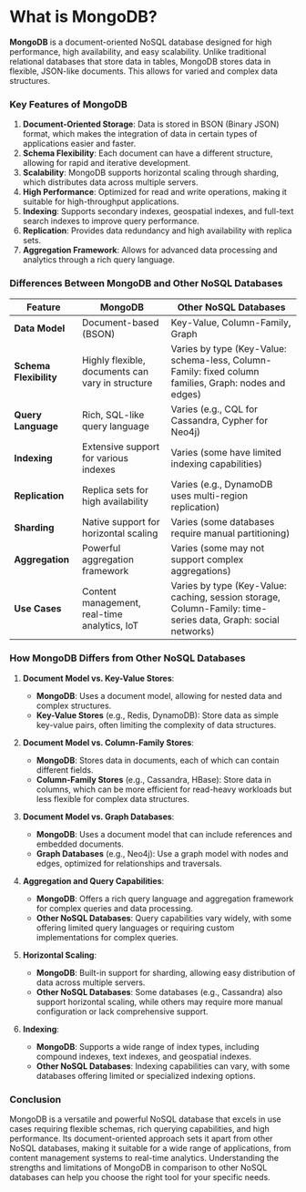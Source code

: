 # What is MongoDB?

**MongoDB** is a document-oriented NoSQL database designed for high performance, high availability, and easy scalability. Unlike traditional relational databases that store data in tables, MongoDB stores data in flexible, JSON-like documents. This allows for varied and complex data structures.

### Key Features of MongoDB

1. **Document-Oriented Storage**: Data is stored in BSON (Binary JSON) format, which makes the integration of data in certain types of applications easier and faster.
2. **Schema Flexibility**: Each document can have a different structure, allowing for rapid and iterative development.
3. **Scalability**: MongoDB supports horizontal scaling through sharding, which distributes data across multiple servers.
4. **High Performance**: Optimized for read and write operations, making it suitable for high-throughput applications.
5. **Indexing**: Supports secondary indexes, geospatial indexes, and full-text search indexes to improve query performance.
6. **Replication**: Provides data redundancy and high availability with replica sets.
7. **Aggregation Framework**: Allows for advanced data processing and analytics through a rich query language.

### Differences Between MongoDB and Other NoSQL Databases

| Feature                | MongoDB                                          | Other NoSQL Databases                                                                                         |
| ---------------------- | ------------------------------------------------ | ------------------------------------------------------------------------------------------------------------- |
| **Data Model**         | Document-based (BSON)                            | Key-Value, Column-Family, Graph                                                                               |
| **Schema Flexibility** | Highly flexible, documents can vary in structure | Varies by type (Key-Value: schema-less, Column-Family: fixed column families, Graph: nodes and edges)         |
| **Query Language**     | Rich, SQL-like query language                    | Varies (e.g., CQL for Cassandra, Cypher for Neo4j)                                                            |
| **Indexing**           | Extensive support for various indexes            | Varies (some have limited indexing capabilities)                                                              |
| **Replication**        | Replica sets for high availability               | Varies (e.g., DynamoDB uses multi-region replication)                                                         |
| **Sharding**           | Native support for horizontal scaling            | Varies (some databases require manual partitioning)                                                           |
| **Aggregation**        | Powerful aggregation framework                   | Varies (some may not support complex aggregations)                                                            |
| **Use Cases**          | Content management, real-time analytics, IoT     | Varies by type (Key-Value: caching, session storage, Column-Family: time-series data, Graph: social networks) |

### How MongoDB Differs from Other NoSQL Databases

1. **Document Model vs. Key-Value Stores**:

   - **MongoDB**: Uses a document model, allowing for nested data and complex structures.
   - **Key-Value Stores** (e.g., Redis, DynamoDB): Store data as simple key-value pairs, often limiting the complexity of data structures.

2. **Document Model vs. Column-Family Stores**:

   - **MongoDB**: Stores data in documents, each of which can contain different fields.
   - **Column-Family Stores** (e.g., Cassandra, HBase): Store data in columns, which can be more efficient for read-heavy workloads but less flexible for complex data structures.

3. **Document Model vs. Graph Databases**:

   - **MongoDB**: Uses a document model that can include references and embedded documents.
   - **Graph Databases** (e.g., Neo4j): Use a graph model with nodes and edges, optimized for relationships and traversals.

4. **Aggregation and Query Capabilities**:

   - **MongoDB**: Offers a rich query language and aggregation framework for complex queries and data processing.
   - **Other NoSQL Databases**: Query capabilities vary widely, with some offering limited query languages or requiring custom implementations for complex queries.

5. **Horizontal Scaling**:

   - **MongoDB**: Built-in support for sharding, allowing easy distribution of data across multiple servers.
   - **Other NoSQL Databases**: Some databases (e.g., Cassandra) also support horizontal scaling, while others may require more manual configuration or lack comprehensive support.

6. **Indexing**:
   - **MongoDB**: Supports a wide range of index types, including compound indexes, text indexes, and geospatial indexes.
   - **Other NoSQL Databases**: Indexing capabilities can vary, with some databases offering limited or specialized indexing options.

### Conclusion

MongoDB is a versatile and powerful NoSQL database that excels in use cases requiring flexible schemas, rich querying capabilities, and high performance. Its document-oriented approach sets it apart from other NoSQL databases, making it suitable for a wide range of applications, from content management systems to real-time analytics. Understanding the strengths and limitations of MongoDB in comparison to other NoSQL databases can help you choose the right tool for your specific needs.
